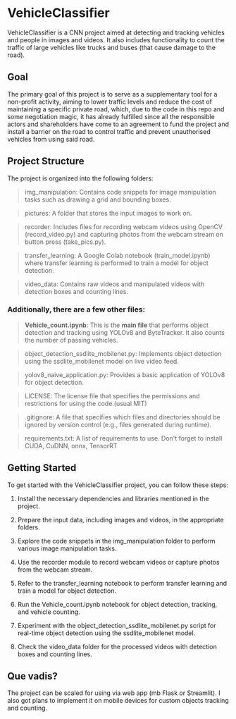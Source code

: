 # VehicleClassifier

VehicleClassifier is a CNN project aimed at detecting and tracking vehicles and people in images and videos. It also includes functionality to count the traffic of large vehicles like trucks and buses (that cause damage to the road). 

## Goal

The primary goal of this project is to serve as a supplementary tool for a non-profit activity, aiming to lower traffic levels and reduce the cost of maintaining a specific private road, which, due to the code in this repo and some negotiation magic, it has already fulfilled since all the responsible actors and shareholders have come to an agreement to fund the project and install a barrier on the road to control traffic and prevent unauthorised vehicles from using said road.

## Project Structure

The project is organized into the following folders:

> img_manipulation: Contains code snippets for image manipulation tasks such as drawing a grid and bounding boxes.

> pictures: A folder that stores the input images to work on.

> recorder: Includes files for recording webcam videos using OpenCV (record_video.py) and capturing photos from the webcam stream on button press (take_pics.py).

> transfer_learning: A Google Colab notebook (train_model.ipynb) where transfer learning is performed to train a model for object detection.

> video_data: Contains raw videos and manipulated videos with detection boxes and counting lines.

### Additionally, there are a few other files:

> **Vehicle_count.ipynb**: This is the **main file** that performs object detection and tracking using YOLOv8 and ByteTracker. It also counts the number of passing vehicles.

> object_detection_ssdlite_mobilenet.py: Implements object detection using the ssdlite_mobilenet model on live video feed.

> yolov8_naive_application.py: Provides a basic application of YOLOv8 for object detection.

> LICENSE: The license file that specifies the permissions and restrictions for using the code.(usual MIT)

> .gitignore: A file that specifies which files and directories should be ignored by version control (e.g., files generated during runtime).

> requirements.txt: A list of requirements to use. Don't forget to install CUDA, CuDNN, onnx, TensorRT

## Getting Started

To get started with the VehicleClassifier project, you can follow these steps:

1. Install the necessary dependencies and libraries mentioned in the project.

2. Prepare the input data, including images and videos, in the appropriate folders.

3. Explore the code snippets in the img_manipulation folder to perform various image manipulation tasks.

4. Use the recorder module to record webcam videos or capture photos from the webcam stream.

5. Refer to the transfer_learning notebook to perform transfer learning and train a model for object detection.

6. Run the Vehicle_count.ipynb notebook for object detection, tracking, and vehicle counting.

7. Experiment with the object_detection_ssdlite_mobilenet.py script for real-time object detection using the ssdlite_mobilenet model.

8. Check the video_data folder for the processed videos with detection boxes and counting lines.

## Que vadis?

The project can be scaled for using via web app (mb Flask or Streamlit). I also got plans to implement it on mobile devices for custom objects tracking and counting.
